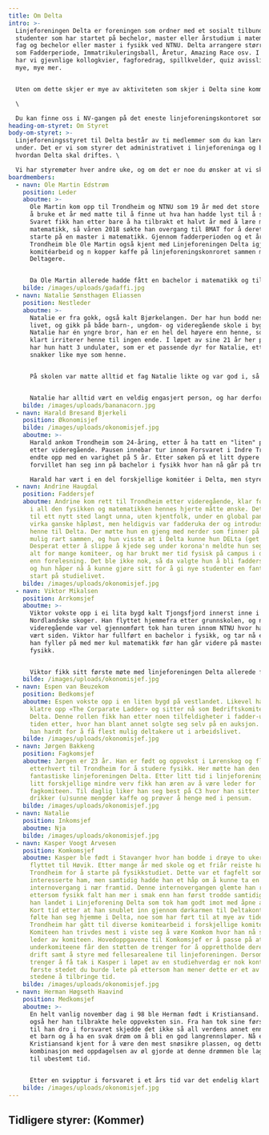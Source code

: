 ```yaml
---
title: Om Delta
intro: >-
  Linjeforeningen Delta er foreningen som ordner med et sosialt tilbund for alle
  studenter som har startet på bechelor, master eller årstudium i matematiske
  fag og bechelor eller master i fysikk ved NTNU. Delta arrangere større ting
  som Fadderperiode, Immatrikuleringsball, Åretur, Amazing Race osv. I tillegg
  har vi gjevnlige kollogkvier, fagforedrag, spillkvelder, quiz avisslipp og
  mye, mye mer.


  Uten om dette skjer er mye av aktiviteten som skjer i Delta sine kommiteer. Her kan man gjøre alt fra å skrive avis, være bak kulissene på linjeforeningens største arrangementer eller lære seg å brygge. Hvem er det som kan være med på dette? Spør du kanskje. Svaret på det er: alle. For det viktigste er jo å Delta!\

  \

  Du kan finne oss i NV-gangen på det eneste linjeforeningskontoret som alltid er åpent. Kom innom og ta det ***n*** gratis kopper kaffe og slå av en pra da vell!
heading-om-styret: Om Styret
body-om-styret: >-
  Linjeforeningsstyret til Delta består av ti medlemmer som du kan lære mer om
  under. Det er vi som styrer det administrativet i linjeforeninga og bestemer
  hvordan Delta skal driftes. \

  Vi har styremøter hver andre uke, og om det er noe du ønsker at vi skal ta opp så er det bare å sende en av oss en melding, eller send en mail til: [delta@delta.org.ntnu.no](delta@delta.org.ntnu.no)
boardmembers:
  - navn: Ole Martin Edstrøm
    position: Leder
    aboutme: >-
      Ole Martin kom opp til Trondheim og NTNU som 19 år med det store målet om
      å bruke et år med matte til å finne ut hva han hadde lyst til å studere.
      Svaret fikk han etter bare å ha tilbrakt et halvt år med å lære mye kul ny
      matematikk, så våren 2018 søkte han overgang til BMAT for å deretter
      starte på en master i matematikk. Gjennom fadderperioden og et år i
      Trondheim ble Ole Martin også kjent med Linjeforeningen Delta igjennom
      komitéarbeid og n kopper kaffe på linjeforeningskonroret sammen med andre
      Deltagere.


      Da Ole Martin allerede hadde fått en bachelor i matematikk og tilbrakt to år i linjeforeningsstyret, bestemte han seg for å ta en ny bachelor, denne gangen i styrearbeid. Med dette stilte han nå øverst i årets fantastiske styre som skal dra Delta til nye høyder i 2021.
    bilde: /images/uploads/gadaffi.jpg
  - navn: Natalie Sønsthagen Eliassen
    position: Nestleder
    aboutme: >-
      Natalie er fra gokk, også kalt Bjørkelangen. Der har hun bodd nesten hele
      livet, og gikk på både barn-, ungdom- og videregående skole i bygda.
      Natalie har én yngre bror, han er en hel del høyere enn henne, som så
      klart irriterer henne til ingen ende. I løpet av sine 21 år her på jorden
      har hun hatt 3 undulater, som er et passende dyr for Natalie, ettersom de
      snakker like mye som henne. 


      På skolen var matte alltid et fag Natalie likte og var god i, så mye at hun til og med hadde kallenavnene Matte og Matematikk en liten periode. Det var derfor tydelig at realfag var retningen for henne, og Natalie endte derfor opp med å ta en bachelor i fysikk her i Trondheim. Etter nå å ha fullført graden går veien forhåpentligvis videre til bioteknologi, for enda mer realfag. 


      Natalie har alltid vært en veldig engasjert person, og har derfor hatt verv siden barneskolen. Det stoppet så klart ikke når hun flyttet til Trondheim, ettersom Delta åpnet henne med åpne armer. Hun startet i femtegir, og har ikke roet ned siden. Etter to år i styret som faddersjef og medkomsjef, bestemte Natalie seg for å bli en potet, og sitter derfor nå som nestleder. I dette vervet ønsker hun å hjelpe de andre i Styret og Delta med jobben de gjør, og ellers bare passe på at leder har alt under kontroll.
    bilde: /images/uploads/bananacorn.jpg
  - navn: Harald Bresand Bjerkeli
    position: Økonomisjef
    bilde: /images/uploads/okonomisjef.jpg
    aboutme: >-
      Harald ankom Trondheim som 24-åring, etter å ha tatt en "liten" pause
      etter videregående. Pausen innebar tur innom Forsvaret i Indre Troms som
      endte opp med en varighet på 5 år. Etter søken på et litt dypere kunnskap,
      forvillet han seg inn på bachelor i fysikk hvor han nå går på tredjeåret.\

      Harald har vært i en del forskjellige komitéer i Delta, men styrer for øyeblikket økonomien i linjeforeningen. Det er veldig spennende og ganske innviklet arbeid, som er veldig givende å holde på med.
  - navn: Andrine Haugdal
    position: Faddersjef
    aboutme: Andrine kom rett til Trondheim etter videregående, klar for å dykke ned
      i all den fysikken og matematikken hennes hjerte måtte ønske. Det å flytte
      til ett nytt sted langt unna, uten kjentfolk, under en global pandemi
      virka ganske håpløst, men heldigvis var fadderuka der og introduserte
      henne til Delta. Der møtte hun en gjeng med nerder som finner på alt slags
      mulig rart sammen, og hun visste at i Delta kunne hun DELta (get it?).
      Desperat etter å slippe å kjede seg under korona'n meldte hun seg opp i
      alt for mange komiteer, og har brukt mer tid fysisk på campus i deltamøter
      enn forelesning. Det ble ikke nok, så da valgte hun å bli faddersjef også,
      og hun håper nå å kunne gjøre sitt for å gi nye studenter en fantastisk
      start på studielivet.
    bilde: /images/uploads/okonomisjef.jpg
  - navn: Viktor Mikalsen
    position: Arrkomsjef
    aboutme: >-
      Viktor vokste opp i ei lita bygd kalt Tjongsfjord innerst inne i de
      Nordlandske skoger. Han flyttet hjemmefra etter grunnskolen, og når
      videregående var vel gjennomført tok han turen innom NTNU hvor han har
      vært siden. Viktor har fullført en bachelor i fysikk, og tar nå et år hvor
      han fyller på med mer kul matematikk før han går videre på master i
      fysikk.


      Viktor fikk sitt første møte med linjeforeningen Delta allerede før fadderperioden hadde startet. Han vandret rundt på campus for å orientere seg litt, og snublet plutselig inn over dørstokken til Delta-kontoret som han enda ikke har klart å komme seg ut av, til karakterkortets store skrekk. Viktor har siden han startet i Delta innehatt mange forskjellige verv, og høsten 2020 bestemte han seg for å stille til Deltastyret hvor han nå sitter som Arrkomsjef.
    bilde: /images/uploads/okonomisjef.jpg
  - navn: Espen van Beuzekom
    position: Bedkomsjef
    aboutme: Espen vokste opp i en liten bygd på vestlandet. Likevel har han klart å
      klatre opp «The Corparate Ladder» og sitter nå som Bedriftskomitesjef i
      Delta. Denne rollen fikk han etter noen tilfeldigheter i fadder-uka og
      tiden etter, hvor han blant annet solgte seg selv på en auksjon. Nå jobber
      han hardt for å få flest mulig deltakere ut i arbeidslivet.
    bilde: /images/uploads/okonomisjef.jpg
  - navn: Jørgen Bakkeng
    position: Fagkomsjef
    aboutme: Jørgen er 23 år. Han er født og oppvokst i Lørenskog og flyttet
      etterhvert til Trondheim for å studere fysikk. Her møtte han den
      fantastiske linjeforeningen Delta. Etter litt tid i linjeforeningen med
      litt forskjellige mindre verv fikk han æren av å være leder for
      fagkomiteen. Til daglig liker han seg best på C3 hvor han sitter og
      drikker (u)sunne mengder kaffe og prøver å henge med i pensum.
    bilde: /images/uploads/okonomisjef.jpg
  - navn: Natalie
    position: Inkomsjef
    aboutme: Nja
    bilde: /images/uploads/okonomisjef.jpg
  - navn: Kasper Voogt Arvesen
    position: Komkomsjef
    aboutme: Kasper ble født i Stavanger hvor han bodde i drøye to uker før han
      flyttet til Høvik. Etter mange år med skole og et friår reiste han opp til
      Trondheim for å starte på fysikkstudiet. Dette var et fagfelt som
      interesserte ham, men samtidig hadde han et håp om å kunne ta en
      internovergang i nær framtid. Denne internovergangen glemte han raskt
      ettersom fysikk falt han mer i smak enn han først trodde samtidig som at
      han landet i Linjeforening Delta som tok ham godt imot med åpne armer.
      Kort tid etter at han snublet inn gjennom dørkarmen til Deltakontoret
      følte han seg hjemme i Delta, noe som har ført til at mye av tiden hans i
      Trondheim har gått til diverse komitearbeid i forskjellige komiteer.
      Komiteen han trivdes mest i viste seg å være Komkom hvor han nå sitter som
      leder av komiteen. Hovedoppgavene til Komkomsjef er å passe på at
      underkomiteene får den støtten de trenger for å opprettholde deres vanlige
      drift samt å styre med fellesarealene til linjeforeningen. Dersom man
      trenger å få tak i Kasper i løpet av en studiehverdag er nok kontoret det
      første stedet du burde lete på ettersom han mener dette er et av de beste
      stedene å tilbringe tid.
    bilde: /images/uploads/okonomisjef.jpg
  - navn: Herman Høgseth Haavind
    position: Medkomsjef
    aboutme: >-
      En helt vanlig november dag i 98 ble Herman født i Kristiansand. Det var
      også her han tilbrakte hele oppveksten sin. Fra han tok sine første skritt
      til han dro i forsvaret skjedde det ikke så all verdens annet enn å være
      et barn og å ha en svak drøm om å bli en god langrennsløper. Nå er ikke
      Kristiansand kjent for å være den mest snøsikre plassen, og dette i
      kombinasjon med oppdagelsen av øl gjorde at denne drømmen ble lagt på is
      til ubestemt tid.


      Etter en svipptur i forsvaret i et års tid var det endelig klart for å studere hvor han endte opp med å velge fysikk. Han ble godt tatt imot av linjeforeningen Delta, så godt faktisk at han valgte å engasjere seg og sitter nå som medkomsjef hvor han prøver å styre hele mediakomiteen til Delta.
    bilde: /images/uploads/okonomisjef.jpg
---
```

## Tidligere styrer: (Kommer)